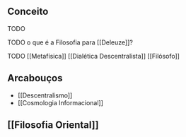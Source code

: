 ## Conceito
TODO

TODO o que é a Filosofia para [[Deleuze]]?

TODO [[Metafísica]] [[Dialética Descentralista]] [[Filósofo]]

## Arcabouços
* [[Descentralismo]]
* [[Cosmologia Informacional]]

## [[Filosofia Oriental]]